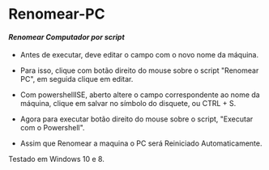 # Renomear-PC
#### *Renomear Computador por script*

- Antes de executar, deve editar o campo com o novo nome da máquina.

- Para isso, clique com botão direito do mouse sobre o script "Renomear PC", em seguida clique em editar.

- Com powershellISE, aberto altere o campo correspondente ao nome da máquina, clique em salvar no símbolo do disquete, ou CTRL + S.

- Agora para executar botão direito do mouse sobre o script, "Executar com o Powershell".

- Assim que Renomear a maquina o PC será Reiniciado Automaticamente.

Testado em Windows 10 e 8.
